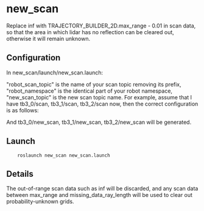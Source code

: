 # new_scan
Replace inf with TRAJECTORY_BUILDER_2D.max_range - 0.01 in scan data, 
so that the area in which lidar has no reflection can be cleared out, 
otherwise it will remain unknown.

Configuration
---
In new_scan/launch/new_scan.launch:

"robot_scan_topic" is the name of your scan topic removing its prefix,
"robot_namespace"  is the identical part of your robot namespace,
"new_scan_topic"   is the new scan topic name.
For example, assume that I have tb3_0/scan, tb3_1/scan, tb3_2/scan now,
then the correct configuration is as follows:
<param name="robot_scan_topic"  value="scan"/>
<param name="robot_namespace"   value="tb3"/>
<param name="new_scan_topic"    value="new_scan"/>
And tb3_0/new_scan, tb3_1/new_scan, tb3_2/new_scan will be generated.


Launch
---

```
	roslaunch new_scan new_scan.launch 
```

Details
---
The out-of-range scan data such as inf will be discarded, and any scan data 
between max_range and missing_data_ray_length will be used to clear out 
probability-unknown grids.
